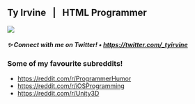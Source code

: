 ## Ty Irvine &nbsp; | &nbsp; HTML Programmer

<img src="https://github-readme-stats.vercel.app/api?username=tyirvine&show_icons=true&hide_border=true&theme=dark&hide_title=true&include_all_commits=true&count_private=true" />

##### ✨ Connect with me on Twitter!  • https://twitter.com/_tyirvine


### Some of my favourite subreddits!

- https://reddit.com/r/ProgrammerHumor
- https://reddit.com/r/iOSProgramming
- https://reddit.com/r/Unity3D











<!--
**tyirvine/tyirvine** is a ✨ _special_ ✨ repository because its `README.md` (this file) appears on your GitHub profile.

Here are some ideas to get you started:

- 🔭 I’m currently working on ...
- 🌱 I’m currently learning ...
- 👯 I’m looking to collaborate on ...
- 🤔 I’m looking for help with ...
- 💬 Ask me about ...
- 📫 How to reach me: ...
- 😄 Pronouns: ...
- ⚡ Fun fact: ...
-->
